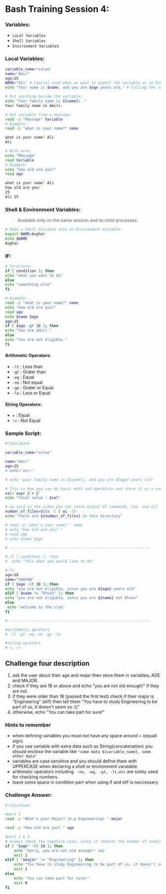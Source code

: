 # Bash Training Session 4:

### Variables:
* `Local Variables`
* `Shell Variables`
* `Environment Variables`

### Local Variables:
```sh
variable_name="value"
name="Amir"
age=25
NAME="Ali" # Capital used when we want to export the variable as an Environment Variable
echo "Your name is $name, and you are $age years old." # Calling the variable
```
```sh
# Put anything beside the variable:
echo "Your family name is ${name}i ."
Your family name is Amiri.
```
```sh
# Get variable from a message:
read -p "Message" Variable
# Example:
read -p "what is your name?" name

what is your name? Ali
Ali

# With echo:
echo "Message"
read Variable
# Example:
echo "how old are you?"
read age

what is your name? Ali
how old are you?
25
Ali 25
```

### Shell & Environment Variables:
> Available only on the same session and its child processes.
```sh
# Make a Shell Variable into an Environment Variable:
export NAME=Asghar
echo $NAME
Asghar
```

### IF:
```sh
# Structure:
if [ condition ]; then
echo "what you want to do"
else
echo "something else"
fi
```
```sh
# Example:
read -p "what is your name?" name
echo "how old are you?"
read age
echo $name $age
age=25
if [ $age -gt 18 ]; then
echo "You are adult."
else
echo "You are not eligible."
fi
```
#### Arithmetic Operators:
* `-lt` : Less than
* `-gt` : Grater than
* `-eq` : Equal
* `-ne` : Not equal
* `-ge` : Grater or Equal
* `-le` : Less or Equal

#### String Operators:
* `=` : Equal
* `!=` : Not Equal


### Sample Script:
```sh
#!/bin/bash

variable_name="value"

name="Amir"
age=25
# NAME="Amir"

# echo "your family name is ${name}i, and you are ${age} years old"

# This is how you can do basic math and operation and store it on a variable
val=`expr 2 + 2`
echo "Total value : $val"

# as said in the video you can store output of commands, too. use $()
number_of_files=$(ls -l | wc -l)
echo "there are ${number_of_files} in this directory"

# read -p "what's your name? " name
# echo "how old are you? "
# read age
# echo $name $age     

# ----------------------------------------------------------------

# if [ condition ]; then
#  echo "this what you would like to do"

# fi
age=18
name="SHAYAN"
if [ $age -lt 18 ]; then
echo "you are not eligible, since you are ${age} years old"
elif [ $name != "Ehsan" ]; then
echo "you are not eligible, since you are ${name} not Ehsan"
else
 echo "welcome to the club"
fi

# ----------------------------------------------------------------

#arithmetic opretors
# -lt -gt -eq -ne -ge -le

#string opretors
# =, != 
```

## Challenge four description
1. ask the user about their age and major then store them in variables, AGE and MAJOR.
2. check if they are 18 or above and echo "you are not old enough!" if they are not.
3. if they were older than 18 (passed the first test)
check if their major is "Engineering" (elif) then tell them "You have to study Engineering to be part of us, it doesn't seem so :))"
4. otherwise, echo "You can take part for sure!"

### Hints to remember
- when defining variables you must not have any space around = (equall sign).
- if you use variable with extra data such as String(concatenation) you should enclose the variable like `"some data ${variable_name}, some other data"`
- variables are case sensitive and you should define them with UPPERCASE when declaring a shell or environment varaiable. 
- arithmetic operators including ` -ne, -eq, -gt, -lt,etc` are solely used for checking numbers.
- leave some space in condition part when using if and elif is neccessary.

### Challenge Answer:
```sh
#!/bin/bash

#part 1
read -p "What's your Major? (e.g Engineering) " major

read -p "How old are you? " age 

#part 2 & 3
# always check the negative case, since it reduces the number of conditions 
if [ "$age" -lt 18 ]; then
    echo "Sorry, you are not old enough!" >&2
    exit 1
elif [ "$major" != "Engineering" ]; then
    echo "You have to study Engineering to be part of us, it doesn't seem so :))" >&2
    exit 1
else
    echo "You can take part for sure!"
    exit 0
fi
```


